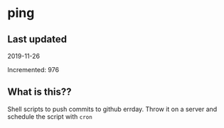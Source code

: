 # ping

## Last updated
2019-11-26

Incremented: 976

## What is this??
Shell scripts to push commits to github errday. Throw it on a server and schedule the script with `cron`
